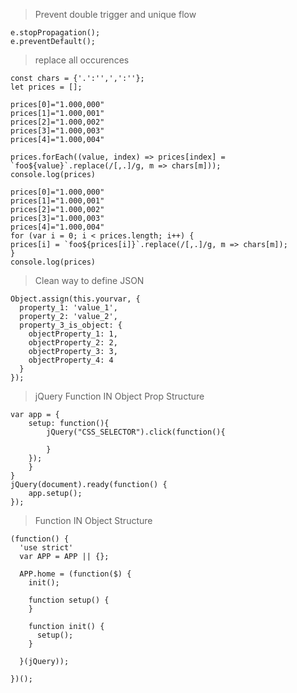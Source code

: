 > Prevent double trigger and unique flow

```
e.stopPropagation();
e.preventDefault();
```

> replace all occurences

```
const chars = {'.':'',',':''};
let prices = [];

prices[0]="1.000,000"
prices[1]="1.000,001"
prices[2]="1.000,002"
prices[3]="1.000,003"
prices[4]="1.000,004"

prices.forEach((value, index) => prices[index] = `foo${value}`.replace(/[,.]/g, m => chars[m]));
console.log(prices)

prices[0]="1.000,000"
prices[1]="1.000,001"
prices[2]="1.000,002"
prices[3]="1.000,003"
prices[4]="1.000,004"
for (var i = 0; i < prices.length; i++) {
prices[i] = `foo${prices[i]}`.replace(/[,.]/g, m => chars[m]);
}
console.log(prices)
```

> Clean way to define JSON

```
Object.assign(this.yourvar, {
  property_1: 'value_1',
  property_2: 'value_2',
  property_3_is_object: {
    objectProperty_1: 1,
    objectProperty_2: 2,
    objectProperty_3: 3,
    objectProperty_4: 4
  }
});
```

> jQuery Function IN Object Prop Structure

```
var app = {
	setup: function(){
		jQuery("CSS_SELECTOR").click(function(){
			
		}
	});
	}		
}
jQuery(document).ready(function() {
	app.setup();
});
```

> Function IN Object Structure

```
(function() {
  'use strict'
  var APP = APP || {};

  APP.home = (function($) {
    init();

    function setup() {
    }

    function init() {
      setup();
    }

  }(jQuery));

})();
```